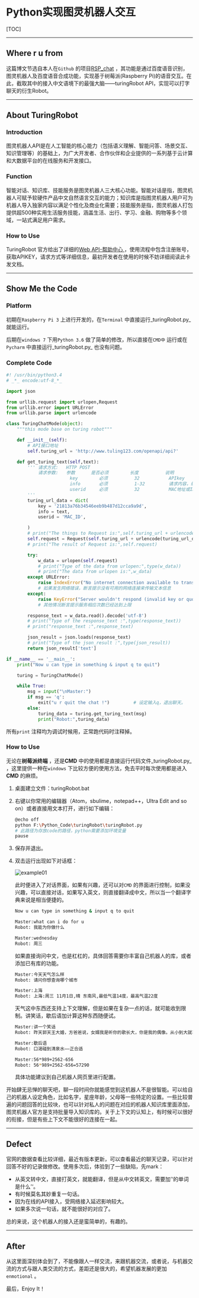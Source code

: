 # Python实现图灵机器人交互

[TOC]

---

## Where r u from

这篇博文节选自本人在`Github` 的项目[RSP_chat](https://github.com/LJacki/RSP_chat) ，其功能是通过百度语音识别，图灵机器人及百度语音合成功能，实现基于树莓派(Raspberry Pi)的语音交互。在此，截取其中的接入中文语境下的最强大脑——turingRobot API，实现可以打字聊天的衍生Robot。

---

## About TuringRobot

### Introduction

图灵机器人API是在人工智能的核心能力（包括语义理解、智能问答、场景交互、知识管理等）的基础上，为广大开发者、合作伙伴和企业提供的一系列基于云计算和大数据平台的在线服务和开发接口。

### Function

智能对话、知识库、技能服务是图灵机器人三大核心功能。智能对话是指，图灵机器人可赋予软硬件产品中文自然语言交互的能力；知识库是指图灵机器人用户可为机器人导入独家内容以满足个性化及商业化需要；技能服务是指，图灵机器人打包提供超500种实用生活服务技能，涵盖生活、出行、学习、金融、购物等多个领域，一站式满足用户需求。

### How to Use

TuringRobot 官方给出了详细的[Web API-帮助中心 ](http://www.tuling123.com/help/h_cent_webapi.jhtml?nav=doc) ，使用流程中包含注册账号，获取APIKEY，请求方式等详细信息，最初开发者在使用的时候不妨详细阅读此卡发文档。

---

## Show Me the Code

### Platform

初期在`Raspberry Pi 3` 上进行开发的，在`Terminal` 中直接运行_turingRobot.py_ 就能运行。

后期在`windows 7` 下用`Python 3.6`  做了简单的修改，所以直接在`CMD中` 运行或在`Pycharm` 中直接运行_turingRobot.py_ 也没有问题。

### Complete Code

```python
#! /usr/bin/python3.4
# _*_ encode:utf-8_*_

import json

from urllib.request import urlopen,Request
from urllib.error import URLError
from urllib.parse import urlencode

class TuringChatMode(object):
    """this mode base on turing robot"""

    def __init__(self):
        # API接口地址
        self.turing_url = 'http://www.tuling123.com/openapi/api?'

    def get_turing_text(self,text):
        ''' 请求方式:   HTTP POST
            请求参数:   参数      是否必须        长度          说明
                        key        必须          32           APIkey
                        info       必须          1-32         请求内容，编码方式为"utf-8"
                        userid     必须          32           MAC地址或ID
        '''
        turing_url_data = dict(
            key = '21813a76b34546eeb9b487d12cca9a9d',
            info = text,
            userid = 'MAC_ID',

        )
        # print("The things to Request is:",self.turing_url + urlencode(turing_url_data))
        self.request = Request(self.turing_url + urlencode(turing_url_data))
        # print("The result of Request is:",self.request)

        try:
            w_data = urlopen(self.request)
            # print("Type of the data from urlopen:",type(w_data))
            # print("The data from urlopen is:",w_data)
        except URLError:
            raise IndexError("No internet connection available to transfer txt data")
            # 如果发生网络错误，断言提示没有可用的网络连接来传输文本信息
        except:
            raise KeyError("Server wouldn't respond (invalid key or quota has been maxed out)")
            # 其他情况断言提示服务相应次数已经达到上限

        response_text = w_data.read().decode('utf-8')
        # print("Type of the response_text :",type(response_text))
        # print("response_text :",response_text)

        json_result = json.loads(response_text)
        # print("Type of the json_result :",type(json_result))
        return json_result['text']

if __name__ == '__main__':
    print("Now u can type in something & input q to quit")

    turing = TuringChatMode()

    while True:
        msg = input("\nMaster:")
        if msg == 'q':
            exit("u r quit the chat !")			# 设定输入q，退出聊天。
        else:
            turing_data = turing.get_turing_text(msg)
            print("Robot:",turing_data)

```

所有`print` 注释均为调试时候用，正常跑代码时注释掉。

### How to Use

无论在**树莓派终端** ，还是**CMD** 中的使用都是直接运行代码文件_turingRobot.py_ ，这里提供一种在`windows` 下比较方便的使用方法，免去平时每次使用都是进入**CMD** 的麻烦。

1. 桌面建立文件：turingRobot.bat

2. 右键以你常用的编辑器（Atom，sbulime，notepad++，Ultra Edit and so on）或者直接用文本打开，进行如下编辑：

   ```bash
   @echo off
   python F:\Python_Code\turingRobot\turingRobot.py
   # 此路径为存放code的路径，python需要添加环境变量
   pause
   ```

3. 保存并退出。

4. 双击运行出现如下对话框：

   ![example01](F:\Python_Code\turingRobot\example01.png)

   此时便进入了对话界面，如果有兴趣，还可以对`CMD` 的界面进行控制，如果没兴趣，可以直接对话，如果写入英文，则直接翻译成中文，所以当一个翻译字典来说是相当便捷的。

   ```bash
   Now u can type in something & input q to quit

   Master:what can i do for u
   Robot: 我能为你做什么

   Master:wednesday
   Robot: 周三
   ```

   如果直接询问中文，也是杠杠的，具体回答需要你丰富自己机器人的库，或者添加已有库的功能。

   ```bash
   Master:今天天气怎么样
   Robot: 请问你想查询哪个城市

   Master:上海
   Robot: 上海:周三 11月1日,晴 东南风,最低气温14度，最高气温22度
   ```

   天气这中东西还支持上下文理解，但是如果在复杂一点的话，就可能收到限制。讲笑话，歇后语加计算这种东西随便试。

   ```bash
   Master:讲一个笑话
   Robot: 昨天郭天王大婚，方爸爸说，女婿我是听你的歌长大，你是我的偶像。从小到大就喜欢你唱的歌，现在我把女儿许配给你，你以后要好好照顾她，照顾她照顾她！！！

   Master:歇后语
   Robot: 口渴碰到清泉水――正合适

   Master:56*989+2562-656
   Robot: 56*989+2562-656=57290
   ```

   具体功能建议到自己机器人网页里进行配置。

开始肆无忌惮的聊天吧，聊一段时间你就能感觉到这机器人不是很智能。可以给自己的机器人设定角色，比如名字，星座年龄，父母等一些特定的设置。一些比较普遍的问题回答的比较块，也可以针对私人的问题在对应的机器人知识库里面添加，图灵机器人官方是支持批量导入知识库的。关于上下文的认知上，有时候可以很好的衔接，但是有些上下文不能很好的连接在一起。

---

## Defect

官网的数据查看比较详细，最近有版本更新，可以查看最近的聊天记录，可以针对回答不好的记录做修改。使用多次后，体验到了一些缺陷，先mark：

- 从英文转中文，直接打英文，就能翻译，但是从中文转英文，需要加’‘的单词是什么’‘。
- 有时候莫名其妙重复一句话。
- 因为在线的API接入，受网络接入延迟影响较大。
- 如果多次说一句话，就不能很好的对应了。

总的来说，这个机器人的接入还是蛮简单的，有趣的。

---

## After

从这里面深刻体会到了，不能像跟人一样交流，来跟机器交流，或者说，与机器交流的方式与跟人类交流的方式，差距还是很大的，希望机器发展的更加`enmotional` 。

最后，Enjoy It！
